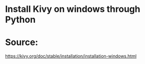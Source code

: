 # Install Kivy on windows through Python
# Source:
https://kivy.org/doc/stable/installation/installation-windows.html

